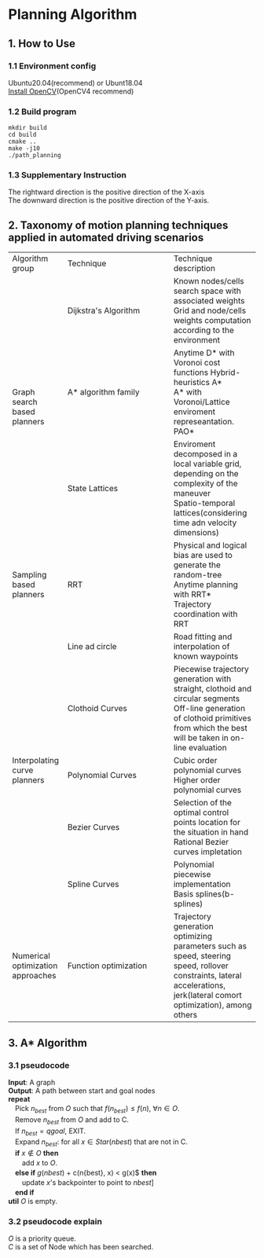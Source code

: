 # Planning Algorithm
## 1. How to Use
### 1.1 Environment config
Ubuntu20.04(recommend) or Ubunt18.04<br>
[Install OpenCV](https://docs.opencv.org/4.5.3/d7/d9f/tutorial_linux_install.html)(OpenCV4 recommend)

### 1.2 Build program
```
mkdir build
cd build
cmake ..
make -j10
./path_planning
```
### 1.3 Supplementary Instruction
The rightward direction is the positive direction of the X-axis<br>
The downward direction is the positive direction of the Y-axis.

## 2. Taxonomy of motion planning techniques applied in automated driving scenarios
<table>
    <tr>
        <td>Algorithm group</td>
        <td width="200">Technique</td>
        <td>Technique description</td>
    </tr>
    <tr>
        <td rowspan="3">Graph search based planners</td>
        <td>Dijkstra's Algorithm</td>
        <td>
            Known nodes/cells search space with associated weights<br/>
            Grid and node/cells weights computation according to the environment
        </td>
    </tr>
    <tr>
        <td>A* algorithm family</td>
        <td>
            Anytime D* with Voronoi cost functions Hybrid-heuristics A*<br/>
            A* with Voronoi/Lattice enviroment represeantation. PAO*
        </td>
    </tr>
    <tr>
        <td>State Lattices</td>
        <td>
            Enviroment decomposed in a local variable grid, depending on the complexity of the maneuver<br/>
            Spatio-temporal lattices(considering time adn velocity dimensions)
        </td>
    </tr>
    <tr>
        <td>Sampling based planners</td>
        <td>RRT</td>
        <td>
            Physical and logical bias are used to generate the random-tree<br/>
            Anytime planning with RRT*<br/>
            Trajectory coordination with RRT
        </td>
    </tr>
    <tr>
        <td rowspan="5">Interpolating curve planners</td>
        <td>Line ad circle</td>
        <td>Road fitting and interpolation of known waypoints</td>
    </tr>
    <tr>
        <td>Clothoid Curves</td>
        <td>
            Piecewise trajectory generation with straight, clothoid and circular segments<br/>
            Off-line generation of clothoid primitives from which the best will be taken in on-line evaluation
        </td>
    </tr>
    <tr>
        <td>Polynomial Curves</td>
        <td>
            Cubic order polynomial curves<br/>
            Higher order polynomial curves
        </td>
    </tr>
    <tr>
        <td>Bezier Curves</td>
        <td>
            Selection of the optimal control points location for the situation in hand<br/>
            Rational Bezier curves impletation
        </td>
    </tr>
    <tr>
        <td>Spline Curves</td>
        <td>Polynomial piecewise implementation Basis splines(b-splines)</td>
    </tr>
    <tr>
        <td>Numerical optimization approaches</td>
        <td>Function optimization</td>
        <td>
            Trajectory generation optimizing parameters such as speed, steering speed, rollover constraints, lateral accelerations, jerk(lateral comort optimization), among others
        </td>
    </tr>
</table>

## 3. A* Algorithm
### 3.1 pseudocode
**Input**: A graph<br>
**Output**: A path between start and goal nodes<br>
**repeat**<br>
　Pick $n_{best}$ from $O$ such that $f(n_{best}) \leq f(n)$, $\forall n \in O$.<br>
　Remove $n_{best}$ from $O$ and add to C.<br>
　If $n_{best} =  q{goal}$, EXIT.<br>
　Expand $n_{best}$: for all $x \in Star(n{best})$ that are not in C.<br>
　**if** $x \notin O$ **then**<br>
　　add $x$ to $O$.<br>
　**else if** $g(n{best})$ + c(n{best}, x) < g(x)$ **then**<br>
　　update $x$'s backpointer to point to $n{best}$]<br>
　**end if**<br>
**util** $O$ is empty.<br>

### 3.2 pseudocode explain
$O$ is a priority queue.<br>
$C$ is a set of Node which has been searched.
